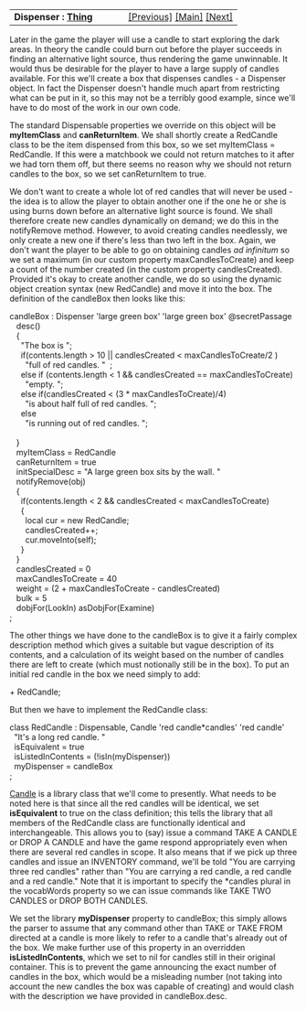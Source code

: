 ---
---
<table width="100%" data-border="0" data-cellspacing="0"
data-cellpadding="3" data-bgcolor="#C0C0C0">
<colgroup>
<col style="width: 50%" />
<col style="width: 50%" />
</colgroup>
<tbody>
<tr>
<td style="text-align: left;"><strong>Dispenser : <a
href="thing-introduction.html">Thing</a><br />
</strong></td>
<td style="text-align: right;"><a
href="restrictedcontainer.html">[Previous]</a> <a
href="generalintroduction.html">[Main]</a> <a
href="stretchycontainer.html">[Next]</a></td>
</tr>
</tbody>
</table>

  
Later in the game the player will use a candle to start exploring the
dark areas. In theory the candle could burn out before the player
succeeds in finding an alternative light source, thus rendering the game
unwinnable. It would thus be desirable for the player to have a large
supply of candles available. For this we'll create a box that dispenses
candles - a Dispenser object. In fact the Dispenser doesn't handle much
apart from restricting what can be put in it, so this may not be a
terribly good example, since we'll have to do most of the work in our
own code.  
  
The standard Dispensable properties we override on this object will be
**myItemClass** and **canReturnItem**. We shall shortly create a
RedCandle class to be the item dispensed from this box, so we set
myItemClass = RedCandle. If this were a matchbook we could not return
matches to it after we had torn them off, but there seems no reason why
we should not return candles to the box, so we set canReturnItem to
true.  
  
We don't want to create a whole lot of red candles that will never be
used - the idea is to allow the player to obtain another one if the one
he or she is using burns down before an alternative light source is
found. We shall therefore create new candles dynamically on demand; we
do this in the notifyRemove method. However, to avoid creating candles
needlessly, we only create a new one if there's less than two left in
the box. Again, we don't want the player to be able to go on obtaining
candles *ad infinitum* so we set a maximum (in our custom property
maxCandlesToCreate) and keep a count of the number created (in the
custom property candlesCreated). Provided it's okay to create another
candle, we do so using the dynamic object creation syntax (new
RedCandle) and move it into the box. The definition of the candleBox
then looks like this:  
  
candleBox : Dispenser 'large green box' 'large green box' @secretPassage  
   desc()  
   {  
     "The box is ";  
     if(contents.length \> 10 \|\| candlesCreated \< maxCandlesToCreate/2 )  
       "full of red candles. "  ;  
     else if (contents.length \< 1 && candlesCreated == maxCandlesToCreate)  
       "empty. ";  
     else if(candlesCreated \< (3 \* maxCandlesToCreate)/4)  
       "is about half full of red candles. ";  
     else  
       "is running out of red candles. ";   
       
   }  
   myItemClass = RedCandle  
   canReturnItem = true  
   initSpecialDesc = "A large green box sits by the wall. "  
   notifyRemove(obj)  
   {  
     if(contents.length \< 2 && candlesCreated \< maxCandlesToCreate)  
     {  
       local cur = new RedCandle;  
       candlesCreated++;  
       cur.moveInto(self);  
     }  
   }  
   candlesCreated = 0  
   maxCandlesToCreate = 40  
   weight = (2 + maxCandlesToCreate - candlesCreated)  
   bulk = 5  
   dobjFor(LookIn) asDobjFor(Examine)  
;  
  
The other things we have done to the candleBox is to give it a fairly
complex description method which gives a suitable but vague description
of its contents, and a calculation of its weight based on the number of
candles there are left to create (which must notionally still be in the
box). To put an initial red candle in the box we need simply to add:  
  
+ RedCandle;  
  
But then we have to implement the RedCandle class:  
  
class RedCandle : Dispensable, Candle 'red candle\*candles' 'red candle'  
  "It's a long red candle. "  
  isEquivalent = true  
  isListedInContents = (!isIn(myDispenser))  
  myDispenser = candleBox  
;  
  
[Candle](candle.html) is a library class that we'll come to presently.
What needs to be noted here is that since all the red candles will be
identical, we set **isEquivalent** to true on the class definition; this
tells the library that all members of the RedCandle class are
functionally identical and interchangeable. This allows you to (say)
issue a command TAKE A CANDLE or DROP A CANDLE and have the game respond
appropriately even when there are several red candles in scope. It also
means that if we pick up three candles and issue an INVENTORY command,
we'll be told "You are carrying three red candles" rather than "You are
carrying a red candle, a red candle and a red candle." Note that it is
important to specify the \*candles plural in the vocabWords property so
we can issue commands like TAKE TWO CANDLES or DROP BOTH CANDLES.  
  
We set the library **myDispenser** property to candleBox; this simply
allows the parser to assume that any command other than TAKE or TAKE
FROM directed at a candle is more likely to refer to a candle that's
already out of the box. We make further use of this property in an
overridden **isListedInContents**, which we set to nil for candles still
in their original container. This is to prevent the game announcing the
exact number of candles in the box, which would be a misleading number
(not taking into account the new candles the box was capable of
creating) and would clash with the description we have provided in
candleBox.desc.  
